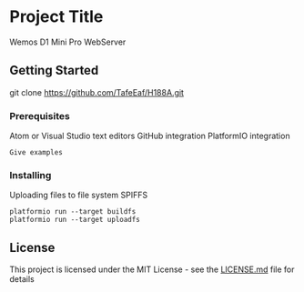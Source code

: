 # Project Title

Wemos D1 Mini Pro WebServer

## Getting Started

git clone https://github.com/TafeEaf/H188A.git

### Prerequisites

Atom or Visual Studio text editors
GitHub integration
PlatformIO integration

```
Give examples
```

### Installing

Uploading files to file system SPIFFS

```
platformio run --target buildfs
platformio run --target uploadfs
```

## License

This project is licensed under the MIT License - see the [LICENSE.md](LICENSE.md) file for details
